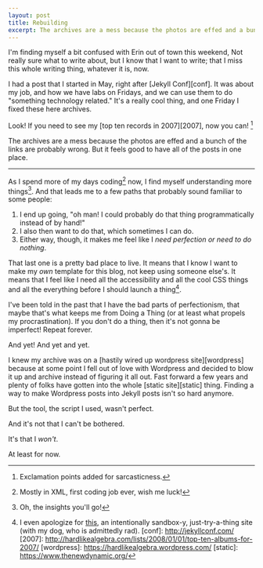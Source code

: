 ```yaml
---
layout: post
title: Rebuilding
excerpt: The archives are a mess because the photos are effed and a bunch of the links are probably wrong. But it feels good to have all of the posts in one place.
---
```


I'm finding myself a bit confused with Erin out of town this weekend, Not really sure what to write about, but I know that I want to write; that I miss this whole writing thing, whatever it is, now.

I had a post that I started in May, right after [Jekyll Conf][conf]. It was about my job, and how we have labs on Fridays, and we can use them to do "something technology related." It's a really cool thing, and one Friday I fixed these here archives.

Look! If you need to see my [top ten records in 2007][2007], now you can! [^1]

The archives are a mess because the photos are effed and a bunch of the links are probably wrong. But it feels good to have all of the posts in one place.

***

As I spend more of my days coding[^2] now, I find myself understanding more things[^3]. And that leads me to a few paths that probably sound familiar to some people:

1. I end up going, "oh man! I could probably do that thing programmatically instead of by hand!"
2. I also then want to do that, which sometimes I can do.
3. Either way, though, it makes me feel like I *need perfection or need to do nothing*.

That last one is a pretty bad place to live. It means that I know I want to make my *own* template for this blog, not keep using someone else's. It means that I feel like I need all the accessibility and all the cool CSS things and all the everything before I should launch a thing[^4].

I've been told in the past that I have the bad parts of perfectionism, that maybe that's what keeps me from Doing a Thing (or at least what propels my procrastination).  If you don't do a thing, then it's not gonna be imperfect! Repeat forever.

And yet! And yet and yet.

I knew my archive was on a [hastily wired up wordpress site][wordpress] because at some point I fell out of love with Wordpress and decided to blow it up and archive instead of figuring it all out. Fast forward a few years and plenty of folks have gotten into the whole [static site][static] thing. Finding a way to make Wordpress posts into Jekyll posts isn't so hard anymore.

But the tool, the script I used, wasn't perfect.

And it's not that I can't be bothered.  

It's that I *won't*.

At least for now.



[^1]:  Exclamation points added for sarcasticness.
[^2]:  Mostly in XML, first coding job ever, wish me luck!
[^3]: Oh, the insights you'll go!
[^4]: I even apologize for [this](http://tottot.pet), an intentionally sandbox-y, just-try-a-thing site (with my dog, who is admittedly rad).
[conf]: http://jekyllconf.com/
[2007]: http://hardlikealgebra.com/lists/2008/01/01/top-ten-albums-for-2007/
[wordpress]: https://hardlikealgebra.wordpress.com/
[static]: https://www.thenewdynamic.org/
